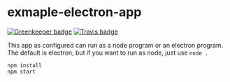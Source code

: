 # exmaple-electron-app

[![Greenkeeper badge](https://badges.greenkeeper.io/jsg2021/example-electron-app.svg)](https://greenkeeper.io/)
[![Travis badge](https://travis-ci.org/jsg2021/example-electron-app.svg?branch=master)](https://travis-ci.org/jsg2021/example-electron-app)

This app as configured can run as a node program or an electron program. The default is electron, but if you want to run as node, just use `node .`

```
npm install
npm start
```

